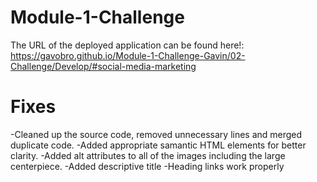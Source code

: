 # Module-1-Challenge

The URL of the deployed application can be found here!: 
https://gavobro.github.io/Module-1-Challenge-Gavin/02-Challenge/Develop/#social-media-marketing 

# Fixes
-Cleaned up the source code, removed unnecessary lines and merged duplicate code.
-Added appropriate samantic HTML elements for better clarity.
-Added alt attributes to all of the images including the large centerpiece.
-Added descriptive title
-Heading links work properly
